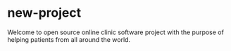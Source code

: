 # new-project
Welcome to open source online clinic software project with the purpose of helping patients from all around the world.
